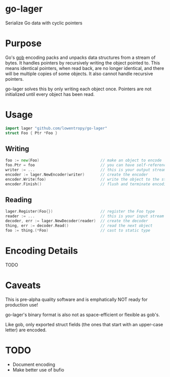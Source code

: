 go-lager
========

Serialize Go data with cyclic pointers

Purpose
=======

Go's [gob](http://golang.org/pkg/encoding/gob/) encoding packs and unpacks data structures from a stream of bytes.
It handles pointers by recursively writing the object pointed to. This means identical pointers, when read back,
are no longer identical, and there will be multiple copies of some objects. It also cannot handle recursive pointers.

go-lager solves this by only writing each object once. Pointers are not initialized until every object has been read.

Usage
=====

```go
import lager "github.com/lowentropy/go-lager"
struct Foo { Ptr *Foo }
```

Writing
-------

```go
foo := new(Foo)                           // make an object to encode
foo.Ptr = foo                             // you can have self-references
writer := ...                             // this is your output stream
encoder := lager.NewEncoder(writer)       // create the encoder
encoder.Write(foo)                        // write the object to the stream
encoder.Finish()                          // flush and terminate encoding
```

Reading
-------

```go
lager.Register(Foo{})                     // register the Foo type
reader := ...                             // this is your input stream
decoder, err := lager.NewDecoder(reader)  // create the decoder
thing, err := decoder.Read()              // read the next object
foo := thing.(*Foo)                       // cast to static type
```

Encoding Details
================

TODO

Caveats
=======

This is pre-alpha quality software and is emphatically NOT ready for production use!

go-lager's binary format is also not as space-efficient or flexible as gob's.

Like gob, only exported struct fields (the ones that start with an upper-case letter) are encoded.

TODO
====

 * Document encoding
 * Make better use of bufio
